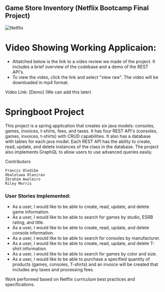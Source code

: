 ## Game Store Inventory (Netflix Bootcamp Final Project)

![Netflix](https://img.shields.io/badge/Netflix-E50914?style=for-the-badge&logo=netflix&logoColor=white)

# Video Showing Working Applicaion: 
- Attatched below is the link to a video review we made of the project. It includes a brief overview of the codebase and a demo of the REST API's.
- To view the video, click the link and select "view raw". The video will be downloaded in mp4 format.

Video Link: [Demo] (We can add this later)

# Springboot Project
This project is a spring application that creates six java models: consoles, games, invoices, t-shirts, fees, and taxes. It has four REST API's (consoles, games, invoices, t-shirts) with CRUD capabilities. It also has a database with tables for each java model. Each REST API has the ability to create, read, update, and delete instances of the class in the database. The project also implements GraphQL to allow users to use advanced queries easily.

Contributors

    Francis Oledibe
    Obaloluwa Olaniran
    Ibrahim Awoleiro
    Riley Morris

### User Stories Implemented:
- As a user, I would like to be able to create, read, update, and delete game information.
- As a user, I would like to be able to search for games by studio, ESRB rating, and title.
- As a user, I would like to be able to create, read, update, and delete console information.
- As a user, I would like to be able to search for consoles by manufacturer.
- As a user, I would like to be able to create, read, update, and delete T-shirt information.
- As a user, I would like to be able to search for games by color and size.
- As a user, I would like to be able to purchase a specified quantity of products (games, consoles, T-shirts) and an invoice will be created that includes any taxes and processing fees.

Work performed based on Netflix curriculum best practices and specifications.
